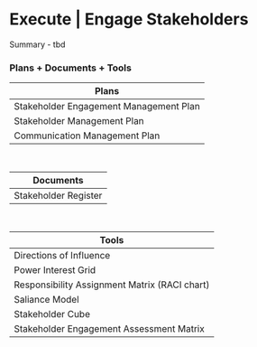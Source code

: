 # Execute | Engage Stakeholders

Summary - tbd

### Plans + Documents + Tools

| Plans                                  |
| -------------------------------------- |
| Stakeholder Engagement Management Plan |
| Stakeholder Management Plan            |
| Communication Management Plan          |

<br>

| Documents            |
| -------------------- |
| Stakeholder Register |

<br>

| Tools                                         |
| --------------------------------------------- |
| Directions of Influence                       |
| Power Interest Grid                           |
| Responsibility Assignment Matrix (RACI chart) |
| Saliance Model                                |
| Stakeholder Cube                              |
| Stakeholder Engagement Assessment Matrix      |
